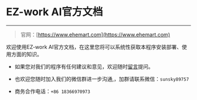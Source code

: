 # EZ-work AI官方文档

---

> 官网：[https://www.ehemart.com](https://www.ehemart.com)

欢迎使用EZ-work AI官方文档，在这里您将可以系统性获取本程序安装部署、使用方面的知识。

- 如果您对我们的程序有任何建议和意见，欢迎随时[留言](https://support.qq.com/product/670074)提问。

- 也欢迎您随时加入我们的微信群进一步沟通,，加群请联系微信：`sunsky89757`

- 商务合作电话：`+86 18366970973`